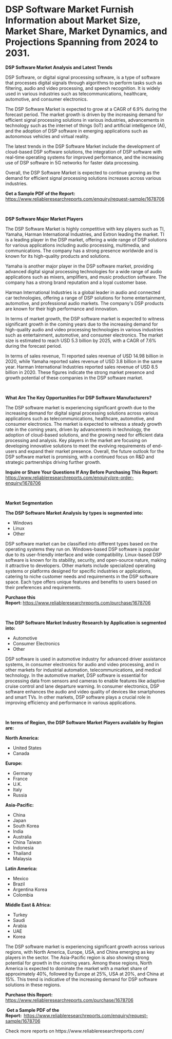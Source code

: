 <p><h1>DSP Software Market Furnish Information about Market Size, Market Share, Market Dynamics, and Projections Spanning from 2024 to 2031.</h1></p><p><strong>DSP Software Market Analysis and Latest Trends</strong></p>
<p><p>DSP Software, or digital signal processing software, is a type of software that processes digital signals through algorithms to perform tasks such as filtering, audio and video processing, and speech recognition. It is widely used in various industries such as telecommunications, healthcare, automotive, and consumer electronics.</p><p>The DSP Software Market is expected to grow at a CAGR of 6.9% during the forecast period. The market growth is driven by the increasing demand for efficient signal processing solutions in various industries, advancements in technology such as the internet of things (IoT) and artificial intelligence (AI), and the adoption of DSP software in emerging applications such as autonomous vehicles and virtual reality.</p><p>The latest trends in the DSP Software Market include the development of cloud-based DSP software solutions, the integration of DSP software with real-time operating systems for improved performance, and the increasing use of DSP software in 5G networks for faster data processing.</p><p>Overall, the DSP Software Market is expected to continue growing as the demand for efficient signal processing solutions increases across various industries.</p></p>
<p><strong>Get a Sample PDF of the Report:&nbsp;</strong> <a href="https://www.reliableresearchreports.com/enquiry/request-sample/1678706">https://www.reliableresearchreports.com/enquiry/request-sample/1678706</a></p>
<p>&nbsp;</p>
<p><strong>DSP Software Major Market Players</strong></p>
<p><p>The DSP Software Market is highly competitive with key players such as TI, Yamaha, Harman International Industries, and Extron leading the market. TI is a leading player in the DSP market, offering a wide range of DSP solutions for various applications including audio processing, multimedia, and communications. The company has a strong presence worldwide and is known for its high-quality products and solutions.</p><p>Yamaha is another major player in the DSP software market, providing advanced digital signal processing technologies for a wide range of audio applications such as mixers, amplifiers, and music production software. The company has a strong brand reputation and a loyal customer base.</p><p>Harman International Industries is a global leader in audio and connected car technologies, offering a range of DSP solutions for home entertainment, automotive, and professional audio markets. The company's DSP products are known for their high performance and innovation.</p><p>In terms of market growth, the DSP software market is expected to witness significant growth in the coming years due to the increasing demand for high-quality audio and video processing technologies in various industries such as entertainment, automotive, and consumer electronics. The market size is estimated to reach USD 5.3 billion by 2025, with a CAGR of 7.6% during the forecast period.</p><p>In terms of sales revenue, TI reported sales revenue of USD 14.98 billion in 2020, while Yamaha reported sales revenue of USD 3.8 billion in the same year. Harman International Industries reported sales revenue of USD 8.5 billion in 2020. These figures indicate the strong market presence and growth potential of these companies in the DSP software market.</p></p>
<p>&nbsp;</p>
<p><strong>What Are The Key Opportunities For DSP Software Manufacturers?</strong></p>
<p><p>The DSP software market is experiencing significant growth due to the increasing demand for digital signal processing solutions across various applications such as telecommunications, healthcare, automotive, and consumer electronics. The market is expected to witness a steady growth rate in the coming years, driven by advancements in technology, the adoption of cloud-based solutions, and the growing need for efficient data processing and analysis. Key players in the market are focusing on developing innovative solutions to meet the evolving requirements of end-users and expand their market presence. Overall, the future outlook for the DSP software market is promising, with a continued focus on R&D and strategic partnerships driving further growth.</p></p>
<p><strong>Inquire or Share Your Questions If Any Before Purchasing This Report:</strong> <a href="https://www.reliableresearchreports.com/enquiry/pre-order-enquiry/1678706">https://www.reliableresearchreports.com/enquiry/pre-order-enquiry/1678706</a></p>
<p>&nbsp;</p>
<p><strong>Market Segmentation</strong></p>
<p><strong>The DSP Software Market Analysis by types is segmented into:</strong></p>
<p><ul><li>Windows</li><li>Linux</li><li>Other</li></ul></p>
<p><p>DSP software market can be classified into different types based on the operating systems they run on. Windows-based DSP software is popular due to its user-friendly interface and wide compatibility. Linux-based DSP software is known for its stability, security, and open-source nature, making it attractive to developers. Other markets include specialized operating systems or platforms designed for specific industries or applications, catering to niche customer needs and requirements in the DSP software space. Each type offers unique features and benefits to users based on their preferences and requirements.</p></p>
<p><strong>Purchase this Report:&nbsp;</strong><a href="https://www.reliableresearchreports.com/purchase/1678706">https://www.reliableresearchreports.com/purchase/1678706</a></p>
<p>&nbsp;</p>
<p><strong>The DSP Software Market Industry Research by Application is segmented into:</strong></p>
<p><ul><li>Automotive</li><li>Consumer Electronics</li><li>Other</li></ul></p>
<p><p>DSP software is used in automotive industry for advanced driver assistance systems, in consumer electronics for audio and video processing, and in other markets for industrial automation, telecommunications, and medical technology. In the automotive market, DSP software is essential for processing data from sensors and cameras to enable features like adaptive cruise control and lane departure warning. In consumer electronics, DSP software enhances the audio and video quality of devices like smartphones and smart TVs. In other markets, DSP software plays a crucial role in improving efficiency and performance in various applications.</p></p>
<p>&nbsp;</p>
<p><strong>In terms of Region, the DSP Software Market Players available by Region are:</strong></p>
<p>
    <p> <strong> North America: </strong>
        <ul>
            <li>United States</li>
            <li>Canada</li>
        </ul>
        </p> 
    <p> <strong> Europe: </strong>
        <ul>
            <li>Germany</li>
            <li>France</li>
            <li>U.K.</li>
            <li>Italy</li>
            <li>Russia</li>
        </ul>
        </p> 
    <p> <strong> Asia-Pacific: </strong>
        <ul>
            <li>China</li>
            <li>Japan</li>
            <li>South Korea</li>
            <li>India</li>
            <li>Australia</li>
            <li>China Taiwan</li>
            <li>Indonesia</li>
            <li>Thailand</li>
            <li>Malaysia</li>
        </ul>
        </p> 
    <p> <strong> Latin America: </strong>
        <ul>
            <li>Mexico</li>
            <li>Brazil</li>
            <li>Argentina Korea</li>
            <li>Colombia</li>
        </ul>
        </p> 
    <p> <strong> Middle East & Africa: </strong>
        <ul>
            <li>Turkey</li>
            <li>Saudi</li>
            <li>Arabia</li>
            <li>UAE</li>
            <li>Korea</li>
        </ul>
    </p>
    </p>
<p><p>The DSP software market is experiencing significant growth across various regions, with North America, Europe, USA, and China emerging as key players in the sector. The Asia-Pacific region is also showing strong potential for growth in the coming years. Among these regions, North America is expected to dominate the market with a market share of approximately 40%, followed by Europe at 25%, USA at 20%, and China at 15%. This trend is indicative of the increasing demand for DSP software solutions in these regions.</p></p>
<p><strong>Purchase this Report: </strong><a href="https://www.reliableresearchreports.com/purchase/1678706">https://www.reliableresearchreports.com/purchase/1678706</a></p>
<p>&nbsp;<strong>Get a Sample PDF of the Report:&nbsp;&nbsp;</strong><a href="https://www.reliableresearchreports.com/enquiry/request-sample/1678706">https://www.reliableresearchreports.com/enquiry/request-sample/1678706</a></p>
<p><strong></strong></p>
<p>Check more reports on https://www.reliableresearchreports.com/</p>